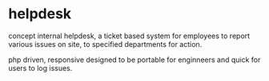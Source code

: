 helpdesk
========

concept internal helpdesk, a ticket based system for employees to report various issues on site, to specified departments for action.

php driven, responsive designed to be portable for enginneers and quick for users to log issues. 
